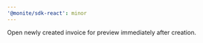 ```yaml
---
'@monite/sdk-react': minor
---
```


Open newly created invoice for preview immediately after creation.
